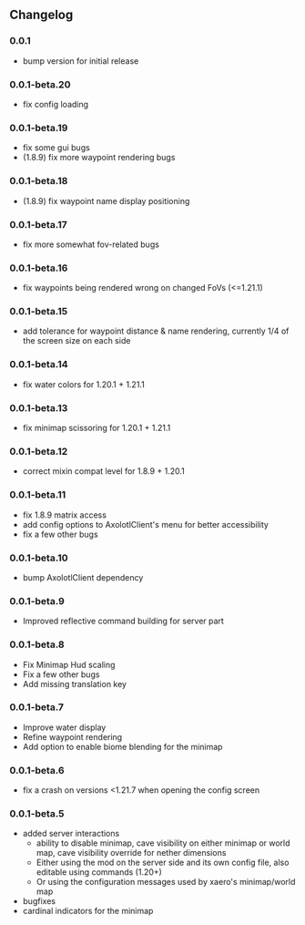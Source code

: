 ## Changelog

### 0.0.1

- bump version for initial release

### 0.0.1-beta.20

- fix config loading

### 0.0.1-beta.19

- fix some gui bugs
- (1.8.9) fix more waypoint rendering bugs

### 0.0.1-beta.18

- (1.8.9) fix waypoint name display positioning

### 0.0.1-beta.17

- fix more somewhat fov-related bugs

### 0.0.1-beta.16

- fix waypoints being rendered wrong on changed FoVs (<=1.21.1)

### 0.0.1-beta.15

- add tolerance for waypoint distance & name rendering, currently 1/4 of the screen size on each side

### 0.0.1-beta.14

- fix water colors for 1.20.1 + 1.21.1

### 0.0.1-beta.13

- fix minimap scissoring for 1.20.1 + 1.21.1

### 0.0.1-beta.12

- correct mixin compat level for 1.8.9 + 1.20.1

### 0.0.1-beta.11

- fix 1.8.9 matrix access
- add config options to AxolotlClient's menu for better accessibility
- fix a few other bugs

### 0.0.1-beta.10

- bump AxolotlClient dependency

### 0.0.1-beta.9

- Improved reflective command building for server part

### 0.0.1-beta.8

- Fix Minimap Hud scaling
- Fix a few other bugs
- Add missing translation key

### 0.0.1-beta.7

- Improve water display
- Refine waypoint rendering
- Add option to enable biome blending for the minimap

### 0.0.1-beta.6

- fix a crash on versions <1.21.7 when opening the config screen

### 0.0.1-beta.5

- added server interactions
	- ability to disable minimap, cave visibility on either minimap or world map, cave visibility override for nether dimensions
	- Either using the mod on the server side and its own config file, also editable using commands (1.20+)
	- Or using the configuration messages used by xaero's minimap/world map
- bugfixes
- cardinal indicators for the minimap
